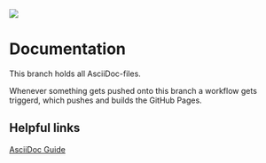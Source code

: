 <a href="https://github.com/badges/shields/graphs/contributors" alt="Contributors">
  <img src="https://img.shields.io/github/last-commit/halilbahar/beeyond/docs"/>
</a>
        

# Documentation

This branch holds all AsciiDoc-files.

Whenever something gets pushed onto this branch a workflow gets triggerd, which pushes and builds the GitHub Pages.

## Helpful links
[AsciiDoc Guide](https://asciidoctor.org/docs/asciidoc-writers-guide/)
